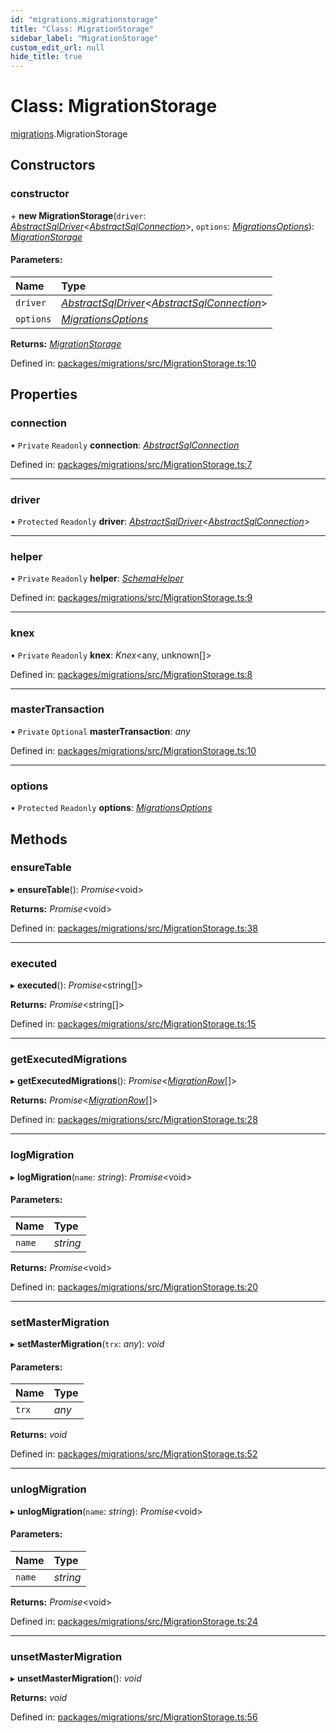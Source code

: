 ```yaml
---
id: "migrations.migrationstorage"
title: "Class: MigrationStorage"
sidebar_label: "MigrationStorage"
custom_edit_url: null
hide_title: true
---
```


# Class: MigrationStorage

[migrations](../modules/migrations.md).MigrationStorage

## Constructors

### constructor

\+ **new MigrationStorage**(`driver`: [*AbstractSqlDriver*](knex.abstractsqldriver.md)<[*AbstractSqlConnection*](knex.abstractsqlconnection.md)\>, `options`: [*MigrationsOptions*](../modules/core.md#migrationsoptions)): [*MigrationStorage*](migrations.migrationstorage.md)

#### Parameters:

Name | Type |
:------ | :------ |
`driver` | [*AbstractSqlDriver*](knex.abstractsqldriver.md)<[*AbstractSqlConnection*](knex.abstractsqlconnection.md)\> |
`options` | [*MigrationsOptions*](../modules/core.md#migrationsoptions) |

**Returns:** [*MigrationStorage*](migrations.migrationstorage.md)

Defined in: [packages/migrations/src/MigrationStorage.ts:10](https://github.com/mikro-orm/mikro-orm/blob/bcf1a0899b/packages/migrations/src/MigrationStorage.ts#L10)

## Properties

### connection

• `Private` `Readonly` **connection**: [*AbstractSqlConnection*](knex.abstractsqlconnection.md)

Defined in: [packages/migrations/src/MigrationStorage.ts:7](https://github.com/mikro-orm/mikro-orm/blob/bcf1a0899b/packages/migrations/src/MigrationStorage.ts#L7)

___

### driver

• `Protected` `Readonly` **driver**: [*AbstractSqlDriver*](knex.abstractsqldriver.md)<[*AbstractSqlConnection*](knex.abstractsqlconnection.md)\>

___

### helper

• `Private` `Readonly` **helper**: [*SchemaHelper*](knex.schemahelper.md)

Defined in: [packages/migrations/src/MigrationStorage.ts:9](https://github.com/mikro-orm/mikro-orm/blob/bcf1a0899b/packages/migrations/src/MigrationStorage.ts#L9)

___

### knex

• `Private` `Readonly` **knex**: *Knex*<any, unknown[]\>

Defined in: [packages/migrations/src/MigrationStorage.ts:8](https://github.com/mikro-orm/mikro-orm/blob/bcf1a0899b/packages/migrations/src/MigrationStorage.ts#L8)

___

### masterTransaction

• `Private` `Optional` **masterTransaction**: *any*

Defined in: [packages/migrations/src/MigrationStorage.ts:10](https://github.com/mikro-orm/mikro-orm/blob/bcf1a0899b/packages/migrations/src/MigrationStorage.ts#L10)

___

### options

• `Protected` `Readonly` **options**: [*MigrationsOptions*](../modules/core.md#migrationsoptions)

## Methods

### ensureTable

▸ **ensureTable**(): *Promise*<void\>

**Returns:** *Promise*<void\>

Defined in: [packages/migrations/src/MigrationStorage.ts:38](https://github.com/mikro-orm/mikro-orm/blob/bcf1a0899b/packages/migrations/src/MigrationStorage.ts#L38)

___

### executed

▸ **executed**(): *Promise*<string[]\>

**Returns:** *Promise*<string[]\>

Defined in: [packages/migrations/src/MigrationStorage.ts:15](https://github.com/mikro-orm/mikro-orm/blob/bcf1a0899b/packages/migrations/src/MigrationStorage.ts#L15)

___

### getExecutedMigrations

▸ **getExecutedMigrations**(): *Promise*<[*MigrationRow*](../modules/migrations.md#migrationrow)[]\>

**Returns:** *Promise*<[*MigrationRow*](../modules/migrations.md#migrationrow)[]\>

Defined in: [packages/migrations/src/MigrationStorage.ts:28](https://github.com/mikro-orm/mikro-orm/blob/bcf1a0899b/packages/migrations/src/MigrationStorage.ts#L28)

___

### logMigration

▸ **logMigration**(`name`: *string*): *Promise*<void\>

#### Parameters:

Name | Type |
:------ | :------ |
`name` | *string* |

**Returns:** *Promise*<void\>

Defined in: [packages/migrations/src/MigrationStorage.ts:20](https://github.com/mikro-orm/mikro-orm/blob/bcf1a0899b/packages/migrations/src/MigrationStorage.ts#L20)

___

### setMasterMigration

▸ **setMasterMigration**(`trx`: *any*): *void*

#### Parameters:

Name | Type |
:------ | :------ |
`trx` | *any* |

**Returns:** *void*

Defined in: [packages/migrations/src/MigrationStorage.ts:52](https://github.com/mikro-orm/mikro-orm/blob/bcf1a0899b/packages/migrations/src/MigrationStorage.ts#L52)

___

### unlogMigration

▸ **unlogMigration**(`name`: *string*): *Promise*<void\>

#### Parameters:

Name | Type |
:------ | :------ |
`name` | *string* |

**Returns:** *Promise*<void\>

Defined in: [packages/migrations/src/MigrationStorage.ts:24](https://github.com/mikro-orm/mikro-orm/blob/bcf1a0899b/packages/migrations/src/MigrationStorage.ts#L24)

___

### unsetMasterMigration

▸ **unsetMasterMigration**(): *void*

**Returns:** *void*

Defined in: [packages/migrations/src/MigrationStorage.ts:56](https://github.com/mikro-orm/mikro-orm/blob/bcf1a0899b/packages/migrations/src/MigrationStorage.ts#L56)

